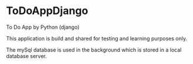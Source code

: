 # ToDoAppDjango
To Do App by Python (django)



This application is build and shared for testing and learning purposes only.

The mySql database is used in the background which is stored in a local database server.

